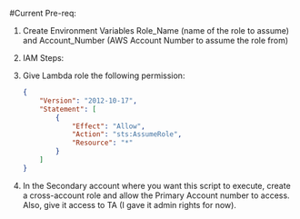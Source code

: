 #Current Pre-req:

1. Create Environment Variables Role_Name (name of the role to assume) and Account_Number (AWS Account Number to assume the role from)
2. IAM Steps:
  1. Give Lambda role the following permission:
  
      ```json
      {
          "Version": "2012-10-17",
          "Statement": [
              {
                  "Effect": "Allow",
                  "Action": "sts:AssumeRole",
                  "Resource": "*"
              }
          ]
      }
      ```
      
  3. In the Secondary account where you want this script to execute, create a cross-account role and allow the Primary Account number to access. Also, give it access to TA (I gave it admin rights for now).
